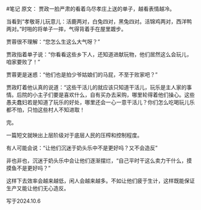 #笔记 
原文：
贾政一脸严肃的看着乌尽孝庄上送的单子，越看表情越冷。

当看到“孝敬哥儿玩意儿：活鹿两对，白兔四对，黑兔四对。活锦鸡两对，西洋鸭两对。”时啪的将单子一摔，气得背着手在屋里踱步。

贾蓉很不理解：“您怎么生这么大气呀？”

贾政指着单子说：“你看看这些乡下人，还知道进献玩物，他们居然这么会玩儿，咱家要败了！”

贾蓉更是迷惑：“他们也是拍少爷姑娘们的马屁，不至于败家吧？”

贾政盯着他认真的说道：“这些干活儿的就应该只知道干活儿，玩乐是主人家的事情。后院的小主子们要是喜欢什么，自有买办去采购，哪里轮得着他们操心。这些愚夫蠢妇若是知道了玩乐的好处，哪里还会一心一意干活儿？你们怎么吃喝玩儿乐都不怕，只怕这些村人不知进取！

完。

一篇短文就映出上层阶级对于底层人民的压榨和控制程度。

有人可能会说：“让他们沉迷于奶头乐中不是更好吗？又不会造反”

非也非也，沉迷于奶头乐中会让他们逐渐摆烂，“自己平时干这么卖力干什么，摸摸鱼不是更好吗？”

这样下去效率会越来越低，闲人会越来越多。不如让他们疲于生计，这样既能保证生产又能让他们无心造反。

写于2024.10.6